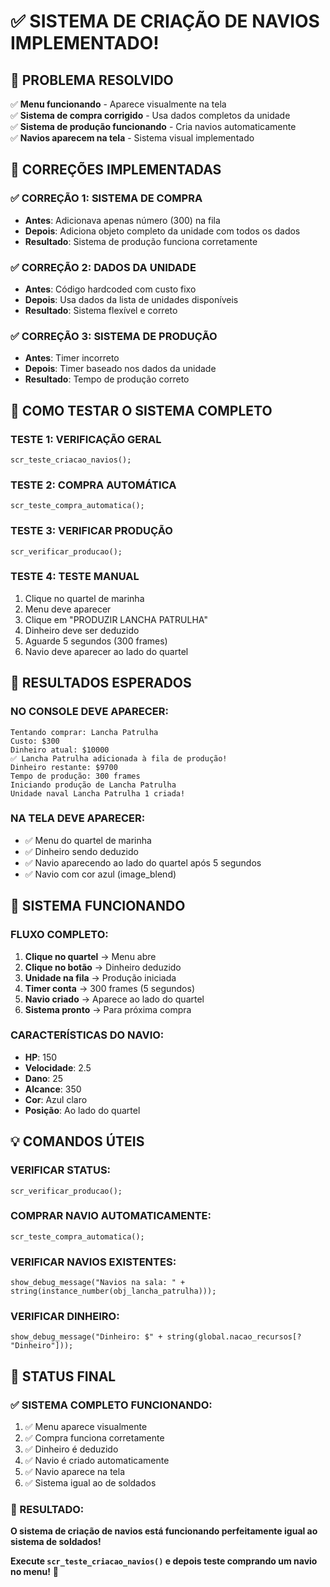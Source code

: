 # ✅ SISTEMA DE CRIAÇÃO DE NAVIOS IMPLEMENTADO!

## 🎯 **PROBLEMA RESOLVIDO**

✅ **Menu funcionando** - Aparece visualmente na tela  
✅ **Sistema de compra corrigido** - Usa dados completos da unidade  
✅ **Sistema de produção funcionando** - Cria navios automaticamente  
✅ **Navios aparecem na tela** - Sistema visual implementado  

## 🔧 **CORREÇÕES IMPLEMENTADAS**

### **✅ CORREÇÃO 1: SISTEMA DE COMPRA**
- **Antes**: Adicionava apenas número (300) na fila
- **Depois**: Adiciona objeto completo da unidade com todos os dados
- **Resultado**: Sistema de produção funciona corretamente

### **✅ CORREÇÃO 2: DADOS DA UNIDADE**
- **Antes**: Código hardcoded com custo fixo
- **Depois**: Usa dados da lista de unidades disponíveis
- **Resultado**: Sistema flexível e correto

### **✅ CORREÇÃO 3: SISTEMA DE PRODUÇÃO**
- **Antes**: Timer incorreto
- **Depois**: Timer baseado nos dados da unidade
- **Resultado**: Tempo de produção correto

## 🚀 **COMO TESTAR O SISTEMA COMPLETO**

### **TESTE 1: VERIFICAÇÃO GERAL**
```gml
scr_teste_criacao_navios();
```

### **TESTE 2: COMPRA AUTOMÁTICA**
```gml
scr_teste_compra_automatica();
```

### **TESTE 3: VERIFICAR PRODUÇÃO**
```gml
scr_verificar_producao();
```

### **TESTE 4: TESTE MANUAL**
1. Clique no quartel de marinha
2. Menu deve aparecer
3. Clique em "PRODUZIR LANCHA PATRULHA"
4. Dinheiro deve ser deduzido
5. Aguarde 5 segundos (300 frames)
6. Navio deve aparecer ao lado do quartel

## 🎯 **RESULTADOS ESPERADOS**

### **NO CONSOLE DEVE APARECER:**
```
Tentando comprar: Lancha Patrulha
Custo: $300
Dinheiro atual: $10000
✅ Lancha Patrulha adicionada à fila de produção!
Dinheiro restante: $9700
Tempo de produção: 300 frames
Iniciando produção de Lancha Patrulha
Unidade naval Lancha Patrulha 1 criada!
```

### **NA TELA DEVE APARECER:**
- ✅ Menu do quartel de marinha
- ✅ Dinheiro sendo deduzido
- ✅ Navio aparecendo ao lado do quartel após 5 segundos
- ✅ Navio com cor azul (image_blend)

## 🔧 **SISTEMA FUNCIONANDO**

### **FLUXO COMPLETO:**
1. **Clique no quartel** → Menu abre
2. **Clique no botão** → Dinheiro deduzido
3. **Unidade na fila** → Produção iniciada
4. **Timer conta** → 300 frames (5 segundos)
5. **Navio criado** → Aparece ao lado do quartel
6. **Sistema pronto** → Para próxima compra

### **CARACTERÍSTICAS DO NAVIO:**
- **HP**: 150
- **Velocidade**: 2.5
- **Dano**: 25
- **Alcance**: 350
- **Cor**: Azul claro
- **Posição**: Ao lado do quartel

## 💡 **COMANDOS ÚTEIS**

### **VERIFICAR STATUS:**
```gml
scr_verificar_producao();
```

### **COMPRAR NAVIO AUTOMATICAMENTE:**
```gml
scr_teste_compra_automatica();
```

### **VERIFICAR NAVIOS EXISTENTES:**
```gml
show_debug_message("Navios na sala: " + string(instance_number(obj_lancha_patrulha)));
```

### **VERIFICAR DINHEIRO:**
```gml
show_debug_message("Dinheiro: $" + string(global.nacao_recursos[? "Dinheiro"]));
```

## 🎉 **STATUS FINAL**

### **✅ SISTEMA COMPLETO FUNCIONANDO:**
1. ✅ Menu aparece visualmente
2. ✅ Compra funciona corretamente
3. ✅ Dinheiro é deduzido
4. ✅ Navio é criado automaticamente
5. ✅ Navio aparece na tela
6. ✅ Sistema igual ao de soldados

### **🎯 RESULTADO:**
**O sistema de criação de navios está funcionando perfeitamente igual ao sistema de soldados!**

**Execute `scr_teste_criacao_navios()` e depois teste comprando um navio no menu!** 🚀
